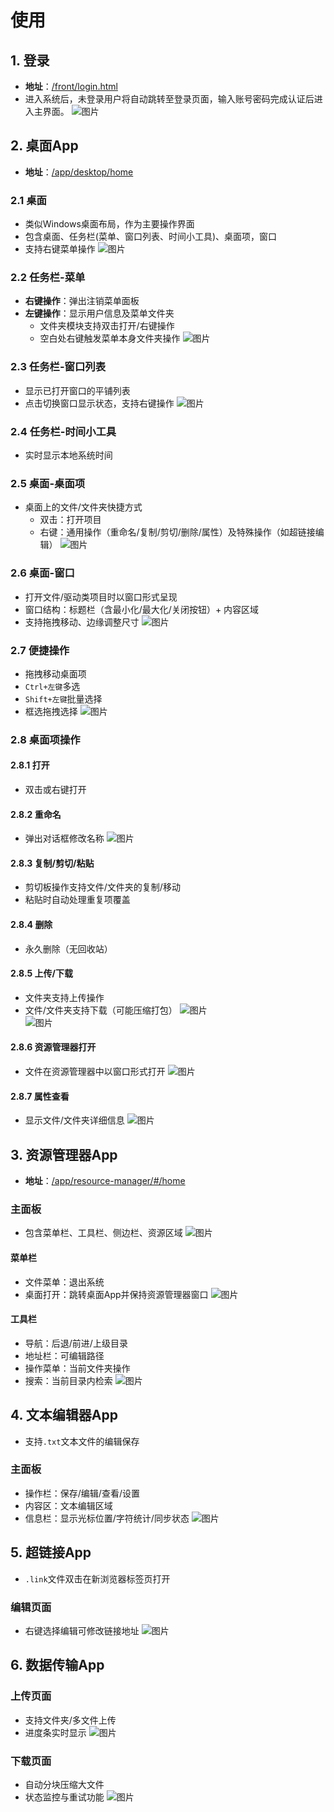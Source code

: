 # 使用

## 1. 登录
- **地址**：[/front/login.html](http://example.com/front/login.html)
- 进入系统后，未登录用户将自动跳转至登录页面，输入账号密码完成认证后进入主界面。
![图片](/images/use/1.png)  
## 2. 桌面App
- **地址**：[/app/desktop/home](http://example.com/app/desktop/home)

### 2.1 桌面
- 类似Windows桌面布局，作为主要操作界面
- 包含桌面、任务栏(菜单、窗口列表、时间小工具)、桌面项，窗口
- 支持右键菜单操作
![图片](/images/use/2.1.png)  

### 2.2 任务栏-菜单 

- **右键操作**：弹出注销菜单面板
- **左键操作**：显示用户信息及菜单文件夹
  - 文件夹模块支持双击打开/右键操作
  - 空白处右键触发菜单本身文件夹操作
![图片](/images/use/2.2.png)  

### 2.3 任务栏-窗口列表

- 显示已打开窗口的平铺列表
- 点击切换窗口显示状态，支持右键操作
![图片](/images/use/2.2.png)  

### 2.4 任务栏-时间小工具
- 实时显示本地系统时间

### 2.5 桌面-桌面项

- 桌面上的文件/文件夹快捷方式
  - 双击：打开项目
  - 右键：通用操作（重命名/复制/剪切/删除/属性）及特殊操作（如超链接编辑）
![图片](/images/use/2.5.png)  

### 2.6 桌面-窗口

- 打开文件/驱动类项目时以窗口形式呈现
- 窗口结构：标题栏（含最小化/最大化/关闭按钮）+ 内容区域
- 支持拖拽移动、边缘调整尺寸
![图片](/images/use/2.6.png)  

### 2.7 便捷操作
- 拖拽移动桌面项
- `Ctrl+左键`多选
- `Shift+左键`批量选择
- 框选拖拽选择
![图片](/images/use/2.7.png)  

### 2.8 桌面项操作
#### 2.8.1 打开
- 双击或右键打开

#### 2.8.2 重命名
- 弹出对话框修改名称
![图片](/images/use/2.8.2.png)  

#### 2.8.3 复制/剪切/粘贴
- 剪切板操作支持文件/文件夹的复制/移动
- 粘贴时自动处理重复项覆盖

#### 2.8.4 删除
- 永久删除（无回收站）

#### 2.8.5 上传/下载
- 文件夹支持上传操作
- 文件/文件夹支持下载（可能压缩打包）
  ![图片](/images/use/2.8.7.png)  
  ![图片](/images/use/2.8.8.png)  

#### 2.8.6 资源管理器打开
- 文件在资源管理器中以窗口形式打开
![图片](/images/use/2.8.9.png)  

#### 2.8.7 属性查看
- 显示文件/文件夹详细信息
  ![图片](/images/use/2.8.10.png)  

## 3. 资源管理器App
- **地址**：[/app/resource-manager/#/home](http://example.com/app/resource-manager/#/home)

### 主面板
- 包含菜单栏、工具栏、侧边栏、资源区域
  ![图片](/images/use/3.1.png)  

#### 菜单栏
- 文件菜单：退出系统
- 桌面打开：跳转桌面App并保持资源管理器窗口
  ![图片](/images/use/3.2.png)  

#### 工具栏
- 导航：后退/前进/上级目录
- 地址栏：可编辑路径
- 操作菜单：当前文件夹操作
- 搜索：当前目录内检索
  ![图片](/images/use/3.7.png)  

## 4. 文本编辑器App
- 支持`.txt`文本文件的编辑保存

### 主面板
- 操作栏：保存/编辑/查看/设置
- 内容区：文本编辑区域
- 信息栏：显示光标位置/字符统计/同步状态
  ![图片](/images/use/4.1.png)  

## 5. 超链接App
- `.link`文件双击在新浏览器标签页打开

### 编辑页面
- 右键选择编辑可修改链接地址
![图片](/images/use/5.2.png)  

## 6. 数据传输App
### 上传页面
- 支持文件夹/多文件上传
- 进度条实时显示
![图片](/images/use/6.1.png)  

### 下载页面
- 自动分块压缩大文件
- 状态监控与重试功能
![图片](/images/use/6.2.png)  